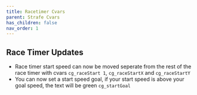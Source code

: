 ```yaml
---
title: Racetimer Cvars
parent: Strafe Cvars
has_children: false
nav_order: 1
---
```


## Race Timer Updates

-   Race timer start speed can now be moved seperate from the rest of the race timer with cvars `cg_raceStart 1`, `cg_raceStartX` and `cg_raceStartY`
-   You can now set a start speed goal, if your start speed is above your goal speed, the text will be green `cg_startGoal`
